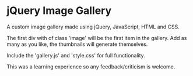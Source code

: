 # jQuery Image Gallery

A custom image gallery made using jQuery, JavaScript, HTML and CSS.

The first div with of class 'image' will be the first item in the gallery. Add as many as you like, the thumbnails will generate themselves.

<section class="gallery">
		<div class="container">
			<!-- <div class="image"><img src="https://placeimg.com/640/480/people" alt=""></div> -->
			<div class="thumbnails"></div>
		</div>
</section>

Include the 'gallery.js' and 'style.css' for full functionality.

This was a learning experience so any feedback/criticism is welcome.
